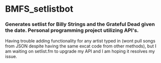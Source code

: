 # BMFS_setlistbot
### Generates setlist for Billy Strings and the Grateful Dead given the date. Personal programming project utilizing API's.

Having trouble adding functionality for any artist typed in (wont pull songs from JSON despite having the same excat code from other methods), but I am waiting on
setlist.fm to upgrade my API and I am hoping it resolves my issue.

